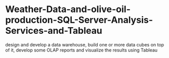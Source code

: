 # Weather-Data-and-olive-oil-production-SQL-Server-Analysis-Services-and-Tableau
design and develop a data warehouse, build one or more data cubes on top of it, develop some OLAP reports and visualize the results using Tableau
